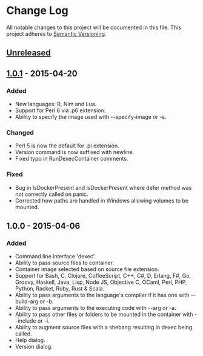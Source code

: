 # Change Log
All notable changes to this project will be documented in this file.
This project adheres to [Semantic Versioning](http://semver.org/).

## [Unreleased][unreleased]

## [1.0.1] - 2015-04-20
### Added
- New languages: R, Nim and Lua.
- Support for Perl 6 via .p6 extension.
- Ability to specify the image used with --specify-image or -s.

### Changed
- Perl 5 is now the default for .pl extension.
- Version command is now suffixed with newline.
- Fixed typo in RunDexecContainer comments.

### Fixed
- Bug in IsDockerPresent and IsDockerPresent where defer method was not correctly called on panic.
- Corrected how paths are handled in Windows allowing volumes to be mounted.

## 1.0.0 - 2015-04-06
### Added
- Command line interface 'dexec'.
- Ability to pass source files to container.
- Container image selected based on source file extension.
- Support for Bash, C, Clojure, CoffeeScript, C++, C#, D, Erlang, F#, Go, Groovy, Haskell, Java, Lisp, Node JS, Objective C, OCaml, Perl, PHP, Python, Racket, Ruby, Rust & Scala.
- Ability to pass arguments to the language's compiler if it has one with --build-arg or -b.
- Ability to pass arguments to the executing code with --arg or -a.
- Ability to pass other files or folders to be mounted in the container with --include or -i.
- Ability to augment source files with a shebang resulting in dexec being called.
- Help dialog.
- Version dialog.

[unreleased]: https://github.com/docker-exec/dexec/compare/v1.0.1...HEAD
[1.0.1]: https://github.com/docker-exec/dexec/compare/v1.0.0...v1.0.1
